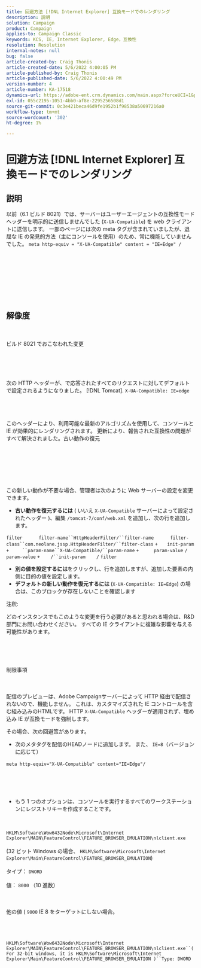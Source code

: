 ```yaml
---
title: 回避方法 [!DNL Internet Explorer] 互換モードでのレンダリング
description: 説明
solution: Campaign
product: Campaign
applies-to: Campaign Classic
keywords: KCS, IE, Internet Explorer, Edge，互換性
resolution: Resolution
internal-notes: null
bug: false
article-created-by: Craig Thonis
article-created-date: 5/6/2022 4:00:05 PM
article-published-by: Craig Thonis
article-published-date: 5/6/2022 4:00:49 PM
version-number: 4
article-number: KA-17518
dynamics-url: https://adobe-ent.crm.dynamics.com/main.aspx?forceUCI=1&pagetype=entityrecord&etn=knowledgearticle&id=71e22f95-55cd-ec11-a7b5-6045bd00d4f5
exl-id: 055c2195-1051-4bb0-af8e-2295256508d1
source-git-commit: 0c3e421beca46d9fe1952b1f98538a50697216a0
workflow-type: tm+mt
source-wordcount: '302'
ht-degree: 1%

---
```


# 回避方法 [!DNL Internet Explorer] 互換モードでのレンダリング

## 説明


以前（6.1 ビルド 8021）では、サーバーはユーザーエージェントの互換性モードヘッダーを明示的に送信しませんでした (`X-UA-Compatible`) を web クライアントに送信します。 一部のページには次の meta タグが含まれていましたが、退屈な IE の発見的方法（主にコンソールを使用）のため、常に機能していませんでした。
`meta http-equiv = "X-UA-Compatible" content = "IE=Edge" /`<br><br><br> <br><br><br> <br><br><br>

## 解像度

<br><br>ビルド 8021 でおこなわれた変更<br><br><br><br> <br><br>
次の HTTP ヘッダーが、で応答されたすべてのリクエストに対してデフォルトで設定されるようになりました。 [!DNL Tomcat].
`X-UA-Compatible: IE=edge`<br><br><br> <br><br>
このヘッダーにより、利用可能な最新のアルゴリズムを使用して、コンソールと IE が効果的にレンダリングされます。 更新により、報告された互換性の問題がすべて解決されました。古い動作の復元
<br><br><br><br> <br><br> <br><br>
この新しい動作が不要な場合、管理者は次のように Web サーバーの設定を変更できます。

- <b>古い動作を復元するには</b> ( いいえ `X-UA-Compatible` サーバーによって設定されたヘッダー )、編集 `/tomcat-7/conf/web.xml` を追加し、次の行を追加します。

```filter``` `     ` ```filter-name``HttpHeaderFilter/``filter-name``` `     ` ```filter-class``com.neolane.jssp.HttpHeaderFilter/``filter-class``` `+   ` `init-param` ```+     ``param-name``X-UA-Compatible/``param-name``` `+     ` `param-value` `/` `param-value` ```+    /``init-param``` `   ` `/` `filter`  
- <b>別の値を設定するには</b>をクリックし、行を追加しますが、追加した要素の内側に目的の値を設定します。
- <b>デフォルトの新しい動作を復元するには </b>(`X-UA-Compatible: IE=Edge`) の場合は、このブロックが存在しないことを確認します


注釈:

どのインスタンスでもこのような変更を行う必要があると思われる場合は、R&amp;D 部門にお問い合わせください。 すべての IE クライアントに複雑な影響を与える可能性があります。


<br><br><br><br>制限事項<br><br> <br><br>
配信のプレビューは、Adobe Campaignサーバーによって HTTP 経由で配信されないので、機能しません。 これは、カスタマイズされた IE コントロールを含む組み込みのHTMLです。 HTTP `X-UA-Compatible` ヘッダーが適用されず、埋め込み IE が互換モードを強制します。

その場合、次の回避策があります。

- 次のメタタグを配信のHEADノードに追加します。 また、 `IE=8`（バージョンに応じて）

`meta http-equiv="X-UA-Compatible" content="IE=Edge"/` <br><br><br><br> 
- もう 1 つのオプションは、コンソールを実行するすべてのワークステーションにレジストリキーを作成することです。

<br><br>`HKLM\Software\Wow6432Node\Microsoft\Internet Explorer\MAIN\FeatureControl\FEATURE_BROWSER_EMULATION\nlclient.exe`<br><br>(32 ビット Windows の場合、 `HKLM\Software\Microsoft\Internet Explorer\Main\FeatureControl\FEATURE_BROWSER_EMULATION`)<br><br>タイプ： `DWORD`<br><br>値： `8000` （10 進数）<br><br> <br><br>他の値 ( `9000` IE 8 をターゲットにしない場合。<br><br> <br><br><br>`HKLM\Software\Wow6432Node\Microsoft\Internet Explorer\MAIN\FeatureControl\FEATURE_BROWSER_EMULATION\nlclient.exe``(For 32-bit windows, it is HKLM\Software\Microsoft\Internet Explorer\Main\FeatureControl\FEATURE_BROWSER_EMULATION )``Type: DWORD`<br><br><br><br><br><br>
